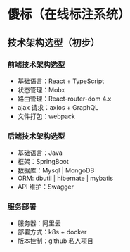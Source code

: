 # 傻标（在线标注系统）

## 技术架构选型（初步）
### 前端技术架构选型
- 基础语言：React + TypeScript
- 状态管理：Mobx
- 路由管理：React-router-dom 4.x
- ajax 请求：axios + GraphQL
- 文件打包：webpack

### 后端技术架构选型
- 基础语言：Java
- 框架：SpringBoot
- 数据库：Mysql | MongoDB
- ORM: dbutil | hibernate | mybatis
- API 维护：Swagger

### 服务部署
- 服务器：阿里云
- 部署方式：k8s + docker
- 版本控制：github 私人项目
